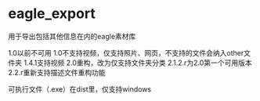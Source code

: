 # eagle_export
用于导出包括其他信息在内的eagle素材库

1.0以前不可用
1.0不支持视频，仅支持照片、网页，不支持的文件会纳入other文件夹
1.4.1支持视频
2.0重构，改为仅支持文件夹分类
2.1.2.r为2.0第一个可用版本
2.2.r重新支持描述文件重构功能

可执行文件（.exe）在dist里，仅支持windows

